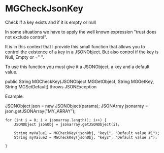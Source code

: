 # MGCheckJsonKey
Check if a key exists and if it is empty or null

In some situations we have to apply the well known expression "trust does not exclude control".

It is in this context that I provide this small function that allows you to control the existence of a key in a JSONObject. But also control if the key is Null, Empty or =" ".

To use this function you must give it a JSONObject, a key and a default value.

public String MGCheckKey(JSONObject MGGetObject, String MGGetKey, String MGSetDefault) throws JSONException

Example: 

JSONObject json = new JSONObject(params);
JSONArray jsonarray = json.getJSONArray("MY_ARRAY");

	for (int i = 0; i < jsonarray.length(); i++) {
		JSONObject jsonObj = jsonarray.getJSONObject(i);

		String myValue1 = MGCheckKey(jsonObj, "key1", "Default value #1");
		String myValue2 = MGCheckKey(jsonObj, "key2", "Default value 2");

	}
